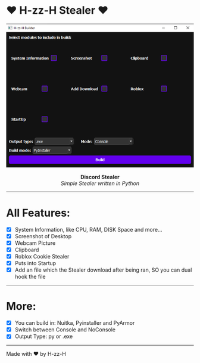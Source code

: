 # ❤ H-zz-H Stealer ❤

<p align="center">
</p>

<p align="center">
  <img src="https://raw.githubusercontent.com/H-zz-H69/H-zz-H-Stealer/refs/heads/main/pictures/449554154-d055d423-0d78-478d-844b-34a67ba56bfc.png" alt="Image" />
</p>

<p align="center">
  <b>Discord Stealer</b><br>
  <i>Simple Stealer written in Python</i>
</p>

---

# All Features:
- [x] System Information, like CPU, RAM, DISK Space and more...
- [x] Screenshot of Desktop
- [x] Webcam Picture
- [x] Clipboard
- [x] Roblox Cookie Stealer
- [x] Puts into Startup
- [x] Add an file which the Stealer download after being ran, SO you can dual hook the file

---

# More:
- [x] You can build in: Nuitka, Pyinstaller and PyArmor
- [x] Switch between Console and NoConsole
- [x] Output Type: py or .exe

---

Made with ❤ by H-zz-H
